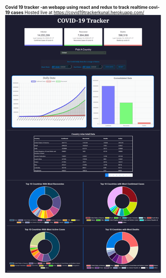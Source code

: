 **Covid 19 tracker -an webapp using react and redux to track realtime covi-19 cases**
 Hosted live at https://covid19trackerkunal.herokuapp.com/
![covid 19 app image](https://github.com/kanchitbajaj8070/covid19tracker/blob/master/Image-covid-tracker.gif)
